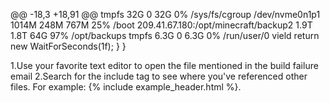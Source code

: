 
@@ -18,3 +18,91 @@ tmpfs                                  32G     0   32G   0% /sys/fs/cgroup
/dev/nvme0n1p1                       1014M  248M  767M  25% /boot
209.41.67.180:/opt/minecraft/backup2  1.9T  1.8T   64G  97% /opt/backups
tmpfs                                 6.3G     0  6.3G   0% /run/user/0
vield return new WaitForSeconds(1f);
  }
     }

1.Use your favorite text editor to open the file mentioned in the build failure email
2.Search for the include tag to see where you've referenced other files. For example: {%
include example_header.html %}.

     



  














